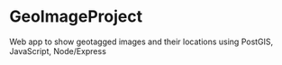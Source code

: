 # GeoImageProject
Web app to show geotagged images and their locations using PostGIS, JavaScript, Node/Express
